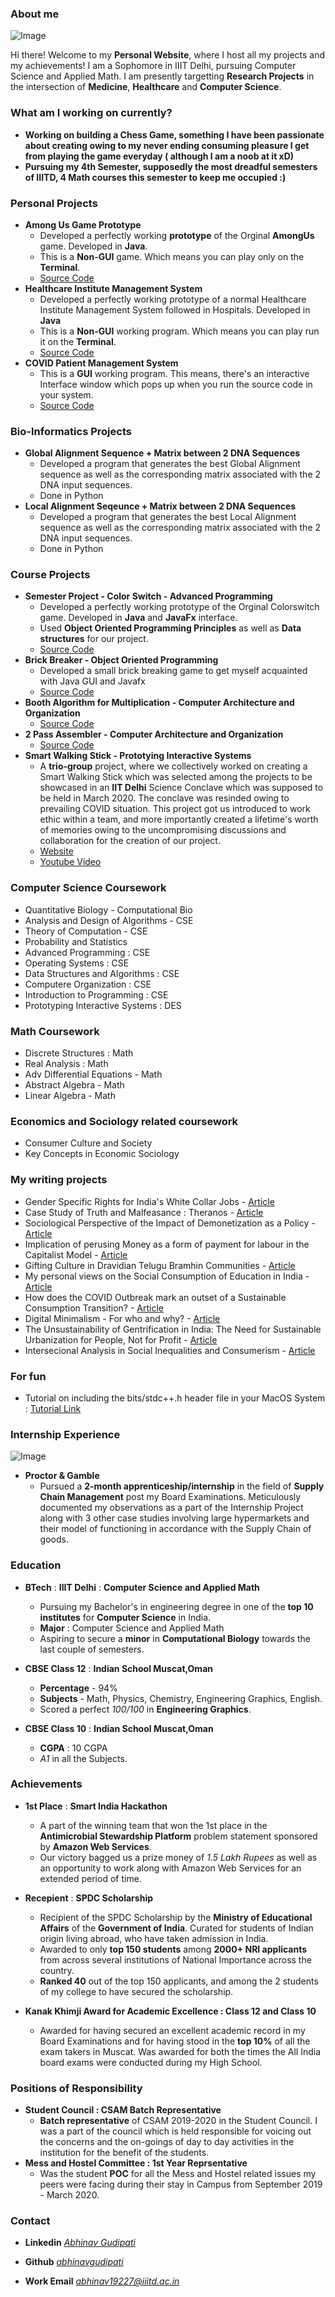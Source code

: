 ### About me  
![Image](https://i.postimg.cc/fyZbshKv/abhinav.jpg)

Hi there! Welcome to my **Personal Website**, where I host all my projects and my achievements! I am a Sophomore in IIIT Delhi, pursuing Computer Science and Applied Math. I am presently targetting **Research Projects** in the intersection of **Medicine**, **Healthcare** and **Computer Science**. 

### What am I working on currently? 
- **Working on building a Chess Game, something I have been passionate about creating owing to my never ending consuming pleasure I get from playing the game everyday ( although I am a noob at it xD)**
- **Pursuing my 4th Semester, supposedly the most dreadful semesters of IIITD, 4 Math courses this semester to keep me occupied :)**

### Personal Projects 
- **Among Us Game Prototype** 
  - Developed a perfectly working **prototype** of the Orginal **AmongUs** game. Developed in **Java**. 
  - This is a **Non-GUI** game. Which means you can play only on the **Terminal**.
  - [Source Code](https://github.com/abhinavgudipati/AmongUs-Game)
- **Healthcare Institute Management System**
  - Developed a perfectly working prototype of a normal Healthcare Institute Management System followed in Hospitals. Developed in **Java**
  - This is a **Non-GUI** working program. Which means you can play run it on the **Terminal**.
  - [Source Code](https://github.com/abhinavgudipati/Healthcare-Management-System)
- **COVID Patient Management System**
  - This is a **GUI** working program. This means, there's an interactive Interface window which pops up when you run the source code in your system.
  - [Source Code](https://github.com/abhinavgudipati/COVID-Patient-List-Management-System)
  
### Bio-Informatics Projects 
- **Global Alignment Sequence + Matrix between 2 DNA Sequences**
  - Developed a program that generates the best Global Alignment sequence as well as the corresponding matrix associated with the 2 DNA input sequences. 
  - Done in Python 
- **Local Alignment Seqeunce + Matrix between 2 DNA Sequences** 
  - Developed a program that generates the best Local Alignment sequence as well as the corresponding matrix associated with the 2 DNA input sequences. 
  - Done in Python 

### Course Projects 

- **Semester Project - Color Switch - Advanced Programming**
  - Developed a perfectly working prototype of the Orginal Colorswitch game. Developed in **Java** and **JavaFx** interface. 
  - Used **Object Oriented Programming Principles** as well as **Data structures** for our project. 
  - [Source Code](https://github.com/abhinavgudipati/ColorSwitch-1)
- **Brick Breaker - Object Oriented Programming**
  - Developed a small brick breaking game to get myself acquainted with Java GUI and Javafx
  - [Source Code](https://github.com/abhinavgudipati/Brick-Breaker)
- **Booth Algorithm for Multiplication - Computer Architecture and Organization**
  - [Source Code](https://github.com/abhinavgudipati/Booth-Algorithm-for-Multiplication-)
- **2 Pass Assembler - Computer Architecture and Organization**
  - [Source Code](https://github.com/abhinavgudipati/2-Pass-Assembler-Project-)
- **Smart Walking Stick - Prototying Interactive Systems**
  - A **trio-group** project, where we collectively worked on creating a Smart Walking Stick which was selected among the projects to be showcased in an **IIT Delhi** Science Conclave which was supposed to be held in March 2020. The conclave was resinded owing to prevailing COVID situation. This project got us introduced to work ethic within a team, and more importantly created a lifetime's worth of memories owing to the uncompromising discussions and collaboration for the creation of our project. 
  - [Website](https://anoushka19235.wixsite.com/majorprojectt60)
  - [Youtube Video](https://www.youtube.com/watch?v=ARQyX3yh9Os)

### Computer Science Coursework 

- Quantitative Biology - Computational Bio 
- Analysis and Design of Algorithms - CSE 
- Theory of Computation - CSE 
- Probability and Statistics 
- Advanced Programming : CSE 
- Operating Systems : CSE 
- Data Structures and Algorithms : CSE
- Computere Organization : CSE 
- Introduction to Programming : CSE 
- Prototyping Interactive Systems : DES 

### Math Coursework 

- Discrete Structures : Math 
- Real Analysis : Math
- Adv Differential Equations - Math 
- Abstract Algebra - Math
- Linear Algebra - Math

### Economics and Sociology related coursework 

- Consumer Culture and Society 
- Key Concepts in Economic Sociology 

### My writing projects 

- Gender Specific Rights for India's White Collar Jobs - [Article](https://docs.google.com/document/d/1GYq4dZ2kMJE2w0Uh60G_nq3W1q-mrBHq_h9MFl4ook8/edit?usp=sharing)
- Case Study of Truth and Malfeasance : Theranos - [Article](https://docs.google.com/document/d/16eZdVhvulQopsvFMkspikCSbr6QFHqzc8H9HfGhpnj4/edit?usp=sharing)
- Sociological Perspective of the Impact of Demonetization as a Policy - [Article](https://docs.google.com/document/d/1oOPskJLzVb0IODeNgVZS_2s2KBDjKp7vdYMH_jcEc_Q/edit?usp=sharing)
- Implication of perusing Money as a form of payment for labour in the Capitalist Model - [Article](https://docs.google.com/document/d/16esEoFeY2RDqTm0Zovnifujy31u0FBMeL93-QyThw6A/edit?usp=sharing)
- Gifting Culture in Dravidian Telugu Bramhin Communities - [Article](https://docs.google.com/document/d/1OouCVXz1feIsvUnZxgTL7JvzLnTACZQ373i1htX-UZw/edit?usp=sharing)
- My personal views on the Social Consumption of Education in India - [Article](https://docs.google.com/document/d/1xyj0d0Nis7o9x-ra0eD9mdVRrnV4TggD7YZB-9tIx_g/edit?usp=sharing)
- How does the COVID Outbreak mark an outset of a Sustainable Consumption Transition? - [Article](https://docs.google.com/document/d/19Pc7lOg6NhnTrJ5R1fD63rCEgdWemF-ArfB5MPYB4RA/edit?usp=sharing)
- Digital Minimalism - For who and why? - [Article](https://docs.google.com/document/d/1KsVQGX5PUCC4LjyAddSy_DY-yna1puhYH5vmfyQEvvs/edit?usp=sharing)
- The Unsustainability of Gentrification in India: The Need for Sustainable Urbanization for People, Not for Profit - [Article](https://docs.google.com/document/d/18qVU1Shb4EC4nztLU5Qn4ivBPhUuz4BOLXLUh3dg3JI/edit?usp=sharing)
- Intersecional Analysis in Social Inequalities and Consumerism - [Article](https://docs.google.com/document/d/1x5u2gIyBuuLDwGioWeeFAbqQCq7rVFZBjPmoErfkKqg/edit?usp=sharing)

### For fun

- Tutorial on including the bits/stdc++.h header file in your MacOS System : [Tutorial Link](https://github.com/abhinavgudipati/headerFileCPPMac)

### Internship Experience 

![Image](https://i.postimg.cc/GpVQqXQR/Procter-Gamble-Logo.jpg)
- **Proctor & Gamble** 
  - Pursued a **2-month apprenticeship/internship** in the field of **Supply Chain Management** post my Board Examinations. Meticulously documented my observations as a part of the Internship Project along with 3 other case studies involving large hypermarkets and their model of functioning in accordance with the Supply Chain of goods. 

### Education

- **BTech** : **IIIT Delhi** : **Computer Science and Applied Math** 

  - Pursuing my Bachelor's in engineering degree in one of the **top 10 institutes** for **Computer Science** in India. 
  - **Major** : Computer Science and Applied Math
  - Aspiring to secure a **minor** in **Computational Biology** towards the last couple of semesters. 

- **CBSE Class 12** : **Indian School Muscat,Oman** 

  - **Percentage** - 94%  
  - **Subjects** - Math, Physics, Chemistry, Engineering Graphics, English.
  - Scored a perfect *100/100* in **Engineering Graphics**.

- **CBSE Class 10** : **Indian School Muscat,Oman** 

  - **CGPA** : 10 CGPA  
  - *A1* in all the Subjects. 

### Achievements 

- **1st Place** : **Smart India Hackathon**

   - A part of the winning team that won the 1st place in the **Antimicrobial Stewardship Platform** problem statement sponsored by **Amazon Web Services**.
   - Our victory bagged us a prize money of *1.5 Lakh Rupees* as well as an opportunity to work along with Amazon Web Services for an extended period of time. 
   
- **Recepient** : **SPDC Scholarship**

   -  Recipient of the SPDC Scholarship by the **Ministry of Educational Affairs** of the **Government of India**. Curated for students of Indian origin living abroad, who have taken admission in India. 
   - Awarded to only **top 150 students** among **2000+ NRI applicants** from across several institutions of National Importance across the country. 
   - **Ranked 40** out of the top 150 applicants, and among the 2 students of my college to have secured the scholarship.

- **Kanak Khimji Award for Academic Excellence : Class 12 and Class 10**

   - Awarded for having secured an excellent academic record in my Board Examinations and for having stood in the **top 10%** of all the exam takers in Muscat. Was awarded for both the times the All India board exams were conducted during my High School. 

### Positions of Responsibility

- **Student Council : CSAM Batch Representative** 
   - **Batch representative** of CSAM 2019-2020 in the Student Council. I was a part of the council which is held responsible for voicing out the concerns and the on-goings of day to day activities in the institution for the benefit of the students. 
- **Mess and Hostel Committee : 1st Year Reprsentative**
   - Was the student **POC** for all the Mess and Hostel related issues my peers were facing during their stay in Campus from September 2019 - March 2020. 
 
### Contact

- **Linkedin** *[Abhinav Gudipati](https://www.linkedin.com/in/abhinav-gudipati-609794197/)*

- **Github**  *[abhinavgudipati](https://github.com/abhinavgudipati)*

- **Work Email**  *[abhinav19227@iiitd.ac.in](abhinav19227@iiitd.ac.in)*





